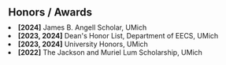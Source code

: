 <h1 id="award"></h1>

<h2 style="margin: 60px 0px 10px;">Honors / Awards</h2>

<li>
<strong>[2024]</strong> James B. Angell Scholar, UMich
</li>

<li>
<strong>[2023, 2024]</strong> Dean's Honor List, Department of EECS, UMich
</li>

<li>
<strong>[2023, 2024]</strong> University Honors, UMich
</li>

<li>
<strong>[2022]</strong> The Jackson and Muriel Lum Scholarship, UMich
</li>
<!-- <br/> -->